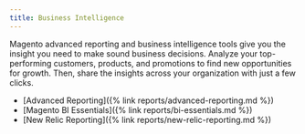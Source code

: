 ```yaml
---
title: Business Intelligence
---
```


Magento advanced reporting and business intelligence tools give you the insight you need to make sound business decisions. Analyze your top-performing customers, products, and promotions to find new opportunities for growth. Then, share the insights across your organization with just a few clicks.

* [Advanced Reporting]({% link reports/advanced-reporting.md %})
* [Magento BI Essentials]({% link reports/bi-essentials.md %})
* [New Relic Reporting]({% link reports/new-relic-reporting.md %})
